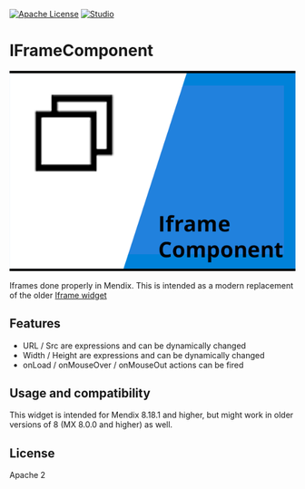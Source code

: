 [![Apache License](https://img.shields.io/badge/license-Apache%202.0-orange.svg)](http://www.apache.org/licenses/LICENSE-2.0)
[![Studio](https://img.shields.io/badge/Studio%20version-8.18%2B-blue.svg)](https://marketplace.mendix.com/link/studiopro/)

# IFrameComponent

![AppStore](/assets/AppStoreIcon.png)

Iframes done properly in Mendix. This is intended as a modern replacement of the older
[Iframe widget](https://marketplace.mendix.com/link/component/21)

## Features

-   URL / Src are expressions and can be dynamically changed
-   Width / Height are expressions and can be dynamically changed
-   onLoad / onMouseOver / onMouseOut actions can be fired

## Usage and compatibility

This widget is intended for Mendix 8.18.1 and higher, but might work in older versions of 8 (MX 8.0.0 and higher) as
well.

## License

Apache 2
